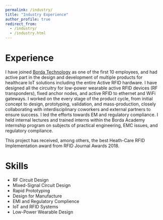 ```yaml
---
permalink: /industry/
title: "Industry Experience"
author_profile: true
redirect_from: 
  - /industry/
  - /industry.html
---
```


# Experience

I have joined [Borda Technology](https://www.bordatech.com/) as one of the first 10 employees, and had active part in the design and development of multiple products for healthcare IoT solutions including the entire Active RFID hardware. I have designed all the circuitry for low-power wearable active RFID devices (RF transponders), fixed anchor nodes, and active RFID to ethernet and WiFi gateways. I worked on the every stage of the product cycle, from initial concept to design, prototyping, validation, and mass-production, closely collaborating with interdisciplinary coworkers and external partners to ensure success. I led the efforts towards EM and regulatory compliance. I held internal lectures and trained interns within the Borda Academy internship program on subjects of practical engineering, EMC issues, and regulatory compliance. 

This project has received, among others, the best Heath-Care RFID Implementation award from RFID Journal Awards 2018. 

Skills
======
* RF Circuit Design
* Mixed-Signal Circuit Design
* Rapid Prototyping
* Design for Manufacture
* EMI and Regulatory Complience
* IoT and RFID Systems
* Low-Power Wearable Design